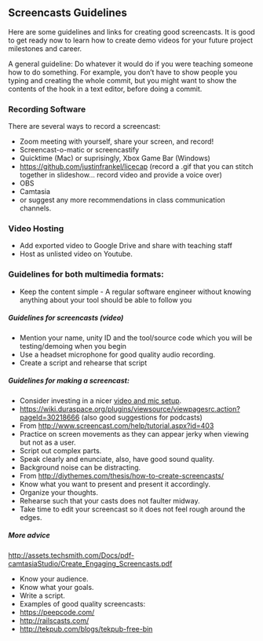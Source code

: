 ## Screencasts Guidelines

Here are some guidelines and links for creating good screencasts. It is good to get ready now to learn how to create demo videos for your future project milestones and career.

A general guideline: Do whatever it would do if you were teaching someone how to do something. For example, you don’t have to show people you typing and creating the whole commit, but you might want to show the contents of the hook in a text editor, before doing a commit.
 
### Recording Software

There are several ways to record a screencast:

* Zoom meeting with yourself, share your screen, and record!
* Screencast-o-matic or screencastify
* Quicktime (Mac) or suprisingly, Xbox Game Bar (Windows)
* https://github.com/justinfrankel/licecap (record a .gif that you can stitch together in slideshow... record video and provide a voice over)
* OBS
* Camtasia
* or suggest any more recommendations in class communication channels.
 
### Video Hosting

* Add exported video to Google Drive and share with teaching staff
* Host as unlisted video on Youtube.

### Guidelines for both multimedia formats:

* Keep the content simple - A regular software engineer without knowing anything about your tool should be able to follow you

##### Guidelines for screencasts (video)

* Mention your name, unity ID and the tool/source code which you will be testing/demoing when you begin
* Use a headset microphone for good quality audio recording.
* Create a script and rehearse that script

##### Guidelines for making a screencast:

* Consider investing in a nicer [video and mic setup](http://pgbovine.net/video-recording-setup.htm).
* https://wiki.duraspace.org/plugins/viewsource/viewpagesrc.action?pageId=30218666 (also good suggestions for podcasts)
* From http://www.screencast.com/help/tutorial.aspx?id=403
* Practice on screen movements as they can appear jerky when viewing but not as a user.
* Script out complex parts.
* Speak clearly and enunciate, also, have good sound quality.
* Background noise can be distracting.
* From http://diythemes.com/thesis/how-to-create-screencasts/
* Know what you want to present and present it accordingly.
* Organize your thoughts.
* Rehearse such that your casts does not faulter midway.
* Take time to edit your screencast so it does not feel rough around the edges.
 
##### More advice
http://assets.techsmith.com/Docs/pdf-camtasiaStudio/Create_Engaging_Screencasts.pdf

* Know your audience.
* Know what your goals.
* Write a script.
* Examples of good quality screencasts:
* https://peepcode.com/
* http://railscasts.com/
* http://tekpub.com/blogs/tekpub-free-bin
 
